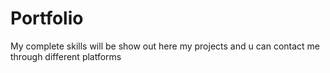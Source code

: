 # Portfolio
My complete skills will be show out here my projects and u can contact me through different platforms
